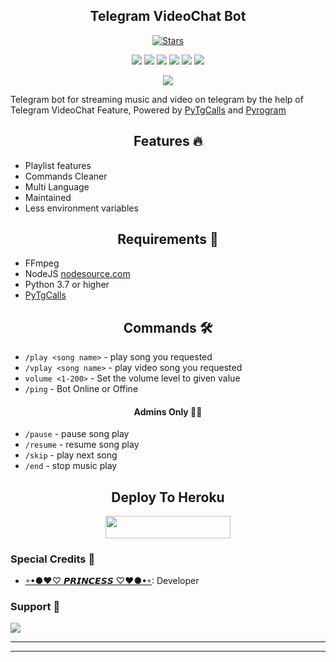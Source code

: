 <h2 align="center">Telegram VideoChat Bot</h2>
<p>

<p align="center">
    <a href="https://github.com/Princessop/HNRMUSIC/stargazers"><img src="https://img.shields.io/github/stars/Princessop/HNRMUSIC?label=Stars&style=flat-square&logo=github&color=F10070" alt="Stars" /></a>
</p>
<p align="center">
    <a href="https://github.com/Princessop/HNRMUSIC"> <img src="https://img.shields.io/github/repo-size/Naira0011/HNRMUSIC?color=orange&logo=github&logoColor=green&style=for-the-badge" /></a>
    <a href="https://github.com/Princessop/HNRMUSIC"> <img src="https://img.shields.io/github/last-commit/Naira0011/HNRMUSIC?color=blue&logo=github&logoColor=green&style=for-the-badge" /></a>
    <a href="https://github.com/Princessop/HNRMUSIC" alt="Maintenance"> <img src="https://img.shields.io/badge/Maintained%3F-yes-red.svg?style=flat-square" /></a>
    <a href="https://github.com/Princessop/HNRMUSIC"> <img src="https://img.shields.io/github/issues/Naira0011/HNRMUSIC?color=blueviolet&logo=github&logoColor=green&style=for-the-badge" /></a>
    <a href="https://github.com/Princessop/HNRMUSIC"> <img src="https://img.shields.io/github/forks/Naira0011/HNRMUSIC?color=red&logo=github&logoColor=green&style=for-the-badge" /></a>  
    <a href="https://pypi.org/project/Pyrogram/"> <img src="https://img.shields.io/pypi/v/pyrogram?color=yellow&label=pyrogram&logo=python&logoColor=green&style=for-the-badge" /></a>
</p>

<p align="center"><a href="https://t.me/RoyalFriendsforever"><img src="https://te.legra.ph/file/a47a16a9822a8d39a9322.jpg"></a></p>

Telegram bot for streaming music and video on telegram by the help of Telegram VideoChat Feature, 
Powered by <a href="https://github.com/pytgcalls/pytgcalls">PyTgCalls</a>
and <a href="https://github.com/pyrogram/pyrogram">Pyrogram</a>
</p>

<h2 align="center"> Features 🔥 </h2> 
<ul>
    <li>Playlist features</li>
    <li>Commands Cleaner</li>
    <li>Multi Language</li>
    <li>Maintained</li>
    <li>Less environment variables</li>
</ul>

<h2 align="center"> Requirements 📝 </h2>

- FFmpeg
- NodeJS [nodesource.com](https://nodesource.com/)
- Python 3.7 or higher
- [PyTgCalls](https://github.com/pytgcalls/pytgcalls)

<h2 align="center"> Commands 🛠 </h2>

- `/play <song name>` - play song you requested
- `/vplay <song name>` - play video song you requested
- `volume <1-200>` - Set the volume level to given value
- `/ping` - Bot Online or Offine

<h4 align="center"> Admins Only 👷‍♂️ </h4>

- `/pause` - pause song play
- `/resume` - resume song play
- `/skip` - play next song
- `/end` - stop music play

<h2 align="center"> Deploy To Heroku </h2>
<p align="center"><a href="https://heroku.com/deploy?template=https://github.com/Princessop/HNR-MUSIC"> <img src="https://img.shields.io/badge/Deploy%20To%20Heroku-black?style=for-the-badge&logo=heroku" width="200" height="35.45"/></a></p>

### Special Credits 💖
- [◦•●❤♡ 𝙋𝙍𝙄𝙉𝘾𝙀𝙎𝙎 ♡❤●•◦](https://github.com/Princessop): Developer

### Support 🎑
<a href="https://telegram.me/RoyalFriendsforever"><img src="https://img.shields.io/badge/-RoyalFriendsforever-blue.svg?style=for-the-badge&logo=Telegram"></a>

------------------------------------------------
-------------------------------------------------
